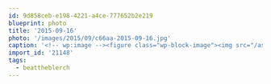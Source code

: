 ```yaml
---
id: 9d858ceb-e198-4221-a4ce-777652b2e219
blueprint: photo
title: '2015-09-16'
photo: '/images/2015/09/c66aa-2015-09-16.jpg'
caption: '<!-- wp:image --><figure class="wp-block-image"><img src="/assets/images/2015/09/c66aa-2015-09-16.jpg" /></figure><!-- /wp:image --><!-- wp:paragraph --><p>In case you missed it, on Sunday I ran a half marathon dressed up like a hot dog #beattheblerch</p><!-- /wp:paragraph -->'
import_id: '21148'
tags:
  - beattheblerch
---
```

